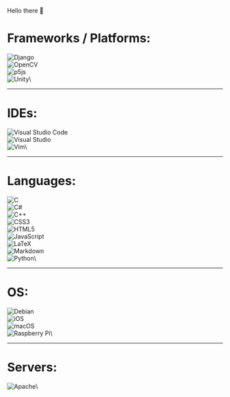 Hello there 👋

# Frameworks / Platforms:
![Django](https://img.shields.io/badge/django-%23092E20.svg?style=for-the-badge&logo=django&logoColor=white)\
![OpenCV](https://img.shields.io/badge/opencv-%23white.svg?style=for-the-badge&logo=opencv&logoColor=white)\
![p5js](https://img.shields.io/badge/p5.js-ED225D?style=for-the-badge&logo=p5.js&logoColor=FFFFFF)\
![Unity](https://img.shields.io/badge/unity-%23000000.svg?style=for-the-badge&logo=unity&logoColor=white)\

---

# IDEs:
![Visual Studio Code](https://img.shields.io/badge/Visual%20Studio%20Code-0078d7.svg?style=for-the-badge&logo=visual-studio-code&logoColor=white)\
![Visual Studio](https://img.shields.io/badge/Visual%20Studio-5C2D91.svg?style=for-the-badge&logo=visual-studio&logoColor=white)\
![Vim](https://img.shields.io/badge/VIM-%2311AB00.svg?style=for-the-badge&logo=vim&logoColor=white)\

---

# Languages:
![C](https://img.shields.io/badge/c-%2300599C.svg?style=for-the-badge&logo=c&logoColor=white)\
![C#](https://img.shields.io/badge/c%23-%23239120.svg?style=for-the-badge&logo=c-sharp&logoColor=white)\
![C++](https://img.shields.io/badge/c++-%2300599C.svg?style=for-the-badge&logo=c%2B%2B&logoColor=white)\
![CSS3](https://img.shields.io/badge/css3-%231572B6.svg?style=for-the-badge&logo=css3&logoColor=white)\
![HTML5](https://img.shields.io/badge/html5-%23E34F26.svg?style=for-the-badge&logo=html5&logoColor=white)\
![JavaScript](https://img.shields.io/badge/javascript-%23323330.svg?style=for-the-badge&logo=javascript&logoColor=%23F7DF1E)\
![LaTeX](https://img.shields.io/badge/latex-%23008080.svg?style=for-the-badge&logo=latex&logoColor=white)\
![Markdown](https://img.shields.io/badge/markdown-%23000000.svg?style=for-the-badge&logo=markdown&logoColor=white)\
![Python](https://img.shields.io/badge/python-3670A0?style=for-the-badge&logo=python&logoColor=ffdd54)\

---

# OS:
![Debian](https://img.shields.io/badge/Debian-D70A53?style=for-the-badge&logo=debian&logoColor=white)\
![iOS](https://img.shields.io/badge/iOS-000000?style=for-the-badge&logo=ios&logoColor=white)\
![macOS](https://img.shields.io/badge/mac%20os-000000?style=for-the-badge&logo=macos&logoColor=F0F0F0)\
![Raspberry Pi](https://img.shields.io/badge/-RaspberryPi-C51A4A?style=for-the-badge&logo=Raspberry-Pi)\

---

# Servers:
![Apache](https://img.shields.io/badge/apache-%23D42029.svg?style=for-the-badge&logo=apache&logoColor=white)\


